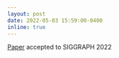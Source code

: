 ```yaml
---
layout: post
date: 2022-05-03 15:59:00-0400
inline: true
---
```


[Paper](https://dl.acm.org/doi/10.1145/3528223.3530161) accepted to SIGGRAPH 2022
